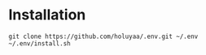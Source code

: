 # Installation

<pre><code>git clone https://github.com/holuyaa/.env.git ~/.env
~/.env/install.sh
</code></pre>
